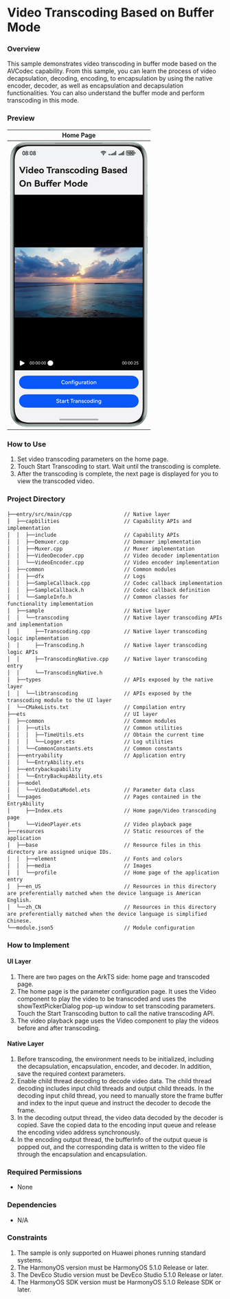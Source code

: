 # Video Transcoding Based on Buffer Mode

### Overview
This sample demonstrates video transcoding in buffer mode based on the AVCodec capability. From this sample, you can learn the process of video decapsulation, decoding, encoding, to encapsulation by using the native encoder, decoder, as well as encapsulation and decapsulation functionalities. You can also understand the buffer mode and perform transcoding in this mode.

### Preview
| Home Page                                                     |
|------------------------------------------------------------|
| ![AVCodec_Index_en.png](screenshots/device/AVCodec_Index_en.png) |

### How to Use
1. Set video transcoding parameters on the home page.
2. Touch Start Transcoding to start. Wait until the transcoding is complete.
3. After the transcoding is complete, the next page is displayed for you to view the transcoded video.

### Project Directory

```       
├──entry/src/main/cpp                 // Native layer 
│  ├──capbilities                     // Capability APIs and implementation 
│  │  ├──include                      // Capability APIs 
│  │  ├──Demuxer.cpp                  // Demuxer implementation 
│  │  ├──Muxer.cpp                    // Muxer implementation 
│  │  ├──VideoDecoder.cpp             // Video decoder implementation 
│  │  └──VideoEncoder.cpp             // Video encoder implementation 
│  ├──common                          // Common modules 
│  │  ├──dfx                          // Logs 
│  │  ├──SampleCallback.cpp           // Codec callback implementation 
│  │  ├──SampleCallback.h             // Codec callback definition 
│  │  └──SampleInfo.h                 // Common classes for functionality implementation 
│  ├──sample                          // Native layer 
│  │  └──transcoding                  // Native layer transcoding APIs and implementation 
│  │     ├──Transcoding.cpp           // Native layer transcoding logic implementation 
│  │     ├──Transcoding.h             // Native layer transcoding logic APIs 
│  │     ├──TranscodingNative.cpp     // Native layer transcoding entry 
│  │     └──TranscodingNative.h          
│  ├──types                           // APIs exposed by the native layer 
│  │  └──libtranscoding               // APIs exposed by the transcoding module to the UI layer 
│  └──CMakeLists.txt                  // Compilation entry 
├──ets                                // UI layer 
│  ├──common                          // Common modules 
│  │  ├──utils                        // Common utilities 
│  │  │  ├──TimeUtils.ets             // Obtain the current time 
│  │  │  └──Logger.ets                // Log utilities 
│  │  └──CommonConstants.ets          // Common constants 
│  ├──entryability                    // Application entry 
│  │  └──EntryAbility.ets             
│  ├──entrybackupability             
│  │  └──EntryBackupAbility.ets    
│  ├──model             
│  │  └──VideoDataModel.ets           // Parameter data class 
│  └──pages                           // Pages contained in the EntryAbility 
│     ├──Index.ets                    // Home page/Video transcoding page 
│     └──VideoPlayer.ets              // Video playback page 
├──resources                          // Static resources of the application 
│  ├──base                            // Resource files in this directory are assigned unique IDs. 
│  │  ├──element                      // Fonts and colors 
│  │  ├──media                        // Images 
│  │  └──profile                      // Home page of the application entry 
│  ├──en_US                           // Resources in this directory are preferentially matched when the device language is American English. 
│  └──zh_CN                           // Resources in this directory are preferentially matched when the device language is simplified Chinese. 
└──module.json5                       // Module configuration
```

### How to Implement

#### UI Layer
1. There are two pages on the ArkTS side: home page and transcoded page.
2. The home page is the parameter configuration page. It uses the Video component to play the video to be transcoded and uses the showTextPickerDialog pop-up window to set transcoding parameters. Touch the Start Transcoding button to call the native transcoding API.
3. The video playback page uses the Video component to play the videos before and after transcoding.

#### Native Layer
1. Before transcoding, the environment needs to be initialized, including the decapsulation, encapsulation, encoder, and decoder. In addition, save the required context parameters.
2. Enable child thread decoding to decode video data. The child thread decoding includes input child threads and output child threads. In the decoding input child thread, you need to manually store the frame buffer and index to the input queue and instruct the decoder to decode the frame.
3. In the decoding output thread, the video data decoded by the decoder is copied. Save the copied data to the encoding input queue and release the encoding video address synchronously.
4. In the encoding output thread, the bufferInfo of the output queue is popped out, and the corresponding data is written to the video file through the encapsulation and encapsulation.

### Required Permissions

- None

### Dependencies

- N/A

### Constraints

1. The sample is only supported on Huawei phones running standard systems.
2. The HarmonyOS version must be HarmonyOS 5.1.0 Release or later.
3. The DevEco Studio version must be DevEco Studio 5.1.0 Release or later.
4. The HarmonyOS SDK version must be HarmonyOS 5.1.0 Release SDK or later.    